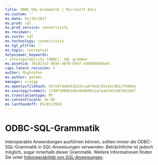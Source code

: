 ```yaml
---
title: ODBC-SQL-Grammatik | Microsoft Docs
ms.custom: ''
ms.date: 01/19/2017
ms.prod: sql
ms.prod_service: connectivity
ms.reviewer: ''
ms.suite: sql
ms.technology: connectivity
ms.tgt_pltfrm: ''
ms.topic: conceptual
helpviewer_keywords:
- interoperability [ODBC], SQL grammar
ms.assetid: 301817a7-d656-4078-b95f-e5b8099d4be4
caps.latest.revision: 5
author: MightyPen
ms.author: genemi
manager: craigg
ms.openlocfilehash: 557e9fde8341b33cca874e6c55e42c962c79d0e6
ms.sourcegitcommit: 1740f3090b168c0e809611a7aa6fd514075616bf
ms.translationtype: MT
ms.contentlocale: de-DE
ms.lasthandoff: 05/03/2018
---
```

# <a name="odbc-sql-grammar"></a>ODBC-SQL-Grammatik
Interoperable Anwendungen ausführen können, sollten immer die ODBC-SQL-Grammatik in SQL-Anweisungen verwenden. Beträchtliche ist jedoch möglich, sogar innerhalb dieser Grammatik. Weitere Informationen finden Sie unter [Interoperabilität von SQL-Anweisungen](../../../odbc/reference/develop-app/interoperability-of-sql-statements.md).
